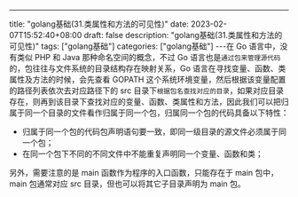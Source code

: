--- 
 title: "golang基础(31.类属性和方法的可见性)" 
 date: 2023-02-07T15:52:40+08:00 
 draft: false 
 description: "golang基础(31.类属性和方法的可见性)" 
 tags: ["golang基础"] 
 categories: ["golang基础"] 
---在 Go 语言中，没有类似 PHP 和 Java 那种命名空间的概念，不过 Go 语言也是`通过包来管理源代码`的，包往往与文件系统的目录结构存在映射关系，Go 语言在寻找变量、函数、类属性及方法的时候，会先查看 GOPATH 这个系统环境变量，然后根据该变量配置的路径列表依次去对应路径下的 src 目录下`根据包名查找对应的目录`，如果对应目录存在，则再到该目录下查找对应的变量、函数、类属性和方法，因此我们可以把归属于同一个目录的文件看作归属于同一个包，归属同一个包的代码具备以下特性：

- 归属于同一个包的代码包声明语句要一致，即同一级目录的源文件必须属于同一个包；
- 在同一个包下不同的不同文件中不能重复声明同一个变量、函数和类；

另外，需要注意的是 main 函数作为程序的入口函数，只能存在于 main 包中，main 包通常对应 src 目录，但也可以将其它子目录声明为 main 包。
